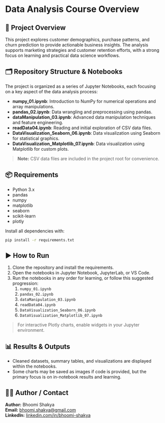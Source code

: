 # Data Analysis Course Overview


## 📖 Project Overview
This project explores customer demographics, purchase patterns, and churn prediction to provide actionable business insights. The analysis supports marketing strategies and customer retention efforts, with a strong focus on learning and practical data science workflows.

## 🗂️ Repository Structure & Notebooks
The project is organized as a series of Jupyter Notebooks, each focusing on a key aspect of the data analysis process:

- **numpy_01.ipynb**: Introduction to NumPy for numerical operations and array manipulations.
- **pandas_02.ipynb**: Data wrangling and preprocessing using pandas.
- **dataManipulation_03.ipynb**: Advanced data manipulation techniques and feature engineering.
- **readData04.ipynb**: Reading and initial exploration of CSV data files.
- **DataVisualization_Seaborn_06.ipynb**: Data visualization using Seaborn for statistical graphics.
- **DataVisualization_Matplotlib_07.ipynb**: Data visualization using Matplotlib for custom plots.

> **Note:** CSV data files are included in the project root for convenience.

## 📦 Requirements
- Python 3.x
- pandas
- numpy
- matplotlib
- seaborn
- scikit-learn
- plotly

Install all dependencies with:
```bash
pip install -r requirements.txt
```

## ▶️ How to Run
1. Clone the repository and install the requirements.
2. Open the notebooks in Jupyter Notebook, JupyterLab, or VS Code.
3. Run the notebooks in any order for learning, or follow this suggested progression:
   1. `numpy_01.ipynb`
   2. `pandas_02.ipynb`
   3. `dataManipulation_03.ipynb`
   4. `readData04.ipynb`
   5. `DataVisualization_Seaborn_06.ipynb`
   6. `DataVisualization_Matplotlib_07.ipynb`

> For interactive Plotly charts, enable widgets in your Jupyter environment.

## 📊 Results & Outputs
- Cleaned datasets, summary tables, and visualizations are displayed within the notebooks.
- Some charts may be saved as images if code is provided, but the primary focus is on in-notebook results and learning.

## 👩‍💻 Author / Contact
**Author:** Bhoomi Shakya  
**Email:** [bhoomi.shakya@gmail.com](mailto:bhoomi.shakya@gmail.com)  
**LinkedIn:** [linkedin.com/in/bhoomi-shakya](https://linkedin.com/in/bhoomi-shakya)
